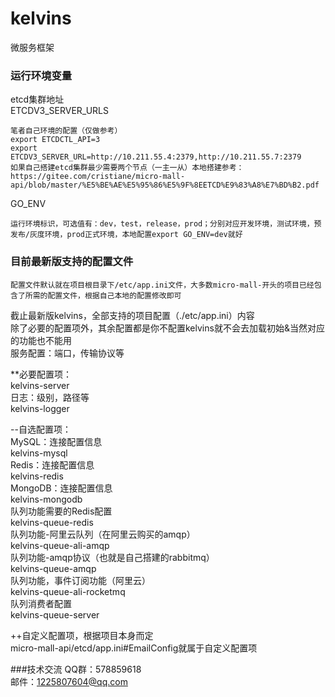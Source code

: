 # kelvins

微服务框架

### 运行环境变量
etcd集群地址   
ETCDV3_SERVER_URLS     
```
笔者自己环境的配置（仅做参考） 
export ETCDCTL_API=3
export ETCDV3_SERVER_URL=http://10.211.55.4:2379,http://10.211.55.7:2379
如果自己搭建etcd集群最少需要两个节点（一主一从）本地搭建参考：https://gitee.com/cristiane/micro-mall-api/blob/master/%E5%BE%AE%E5%95%86%E5%9F%8EETCD%E9%83%A8%E7%BD%B2.pdf
```

GO_ENV
```
运行环境标识，可选值有：dev，test，release，prod；分别对应开发环境，测试环境，预发布/灰度环境，prod正式环境，本地配置export GO_ENV=dev就好
```

### 目前最新版支持的配置文件
``` 
配置文件默认就在项目根目录下/etc/app.ini文件，大多数micro-mall-开头的项目已经包含了所需的配置文件，根据自己本地的配置修改即可
```
截止最新版kelvins，全部支持的项目配置（./etc/app.ini）内容   
除了必要的配置项外，其余配置都是你不配置kelvins就不会去加载初始&当然对应的功能也不能用   
服务配置：端口，传输协议等   

**必要配置项：   
kelvins-server    
日志：级别，路径等   
kelvins-logger   

--自选配置项：   
MySQL：连接配置信息   
kelvins-mysql   
Redis：连接配置信息   
kelvins-redis   
MongoDB：连接配置信息   
kelvins-mongodb   
队列功能需要的Redis配置   
kelvins-queue-redis   
队列功能-阿里云队列（在阿里云购买的amqp）   
kelvins-queue-ali-amqp   
队列功能-amqp协议（也就是自己搭建的rabbitmq）   
kelvins-queue-amqp   
队列功能，事件订阅功能（阿里云）   
kelvins-queue-ali-rocketmq   
队列消费者配置   
kelvins-queue-server   

++自定义配置项，根据项目本身而定    
micro-mall-api/etcd/app.ini#EmailConfig就属于自定义配置项    

###技术交流
QQ群：578859618   
邮件：1225807604@qq.com